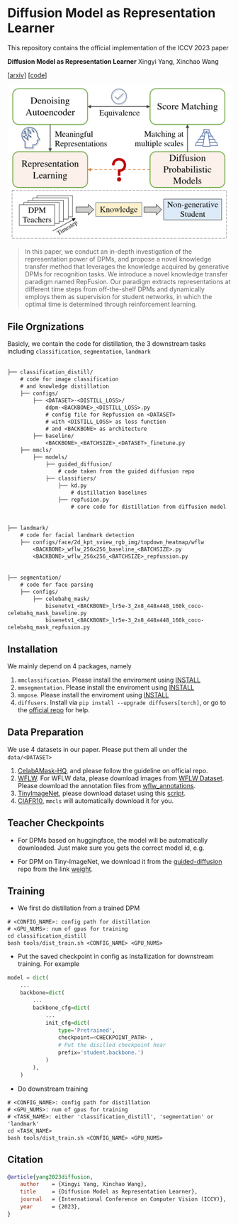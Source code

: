 # Diffusion Model as Representation Learner

This repository contains the official implementation of the ICCV 2023 paper

**Diffusion Model as Representation Learner**
Xingyi Yang, Xinchao Wang

[[arxiv](https://arxiv.org/abs/2308.10916)] [[code](https://github.com/Adamdad/Repfusion)]

![tiser](assets/concept3_page-0001.jpg)

> In this paper, we conduct an in-depth investigation of the representation power of DPMs, and propose a novel knowledge transfer method that leverages the knowledge acquired by generative DPMs for recognition tasks. We introduce a novel knowledge transfer paradigm named RepFusion. Our paradigm  extracts representations at different time steps from off-the-shelf DPMs and dynamically employs them as supervision for student networks, in which the optimal time is determined through reinforcement learning. 

## File Orgnizations

Basicly, we contain the code for distillation, the 3 downstream tasks including `classification`, `segmentation`, `landmark`

```
             
├── classification_distill/ 
    # code for image classification 
    # and knowledge distillation
    ├── configs/
        ├── <DATASET>-<DISTILL_LOSS>/
            ddpm-<BACKBONE>_<DISTILL_LOSS>.py
            # config file for Repfussion on <DATASET> 
            # with <DISTILL_LOSS> as loss function 
            # and <BACKBONE> as architecture
        ├── baseline/
            <BACKBONE>_<BATCHSIZE>_<DATASET>_finetune.py
    ├── mmcls/
        ├── models/
            ├── guided_diffusion/
                # code taken from the guided diffusion repo
            ├── classifiers/
                ├── kd.py
                    # distillation baselines
                ├── repfusion.py
                    # core code for distillation from diffusion model


├── landmark/
    # code for facial landmark detection 
    ├── configs/face/2d_kpt_sview_rgb_img/topdown_heatmap/wflw
        <BACKBONE>_wflw_256x256_baseline_<BATCHSIZE>.py
        <BACKBONE>_wflw_256x256_<BATCHSIZE>_repfussion.py
            

├── segmentation/
    # code for face parsing
    ├── configs/
        ├── celebahq_mask/
            bisenetv1_<BACKBONE>_lr5e-3_2x8_448x448_160k_coco-celebahq_mask_baseline.py
            bisenetv1_<BACKBONE>_lr5e-3_2x8_448x448_160k_coco-celebahq_mask_repfusion.py

```

## Installation
We mainly depend on 4 packages, namely 
1. `mmclassification`. Please install the enviroment using [INSTALL](https://mmclassification.readthedocs.io/en/latest/install.html)
2. `mmsegmentation`. Please install the enviroment using [INSTALL](https://mmsegmentation.readthedocs.io/en/latest/get_started.html)
3. `mmpose`.  Please install the enviroment using [INSTALL](https://mmpose.readthedocs.io/en/v0.29.0/install.html)
4. `diffusers`. Install via `pip install --upgrade diffusers[torch]`, or go to the [official repo](https://github.com/huggingface/diffusers) for help.

## Data Preparation
We use 4 datasets in our paper. Please put them all under the `data/<DATASET>`

   
1. [CelabAMask-HQ](https://github.com/switchablenorms/CelebAMask-HQ), and please follow the guideline on official repo.
2. [WFLW](https://wywu.github.io/projects/LAB/WFLW.html). For WFLW data, please download images from [WFLW Dataset](https://wywu.github.io/projects/LAB/WFLW.html). Please download the annotation files from [wflw_annotations](https://download.openmmlab.com/mmpose/datasets/wflw_annotations.tar). 
3. [TinyImageNet](http://cs231n.stanford.edu/tiny-imagenet-200.zip), please download dataset using this [script](https://github.com/DennisHanyuanXu/Tiny-ImageNet/blob/master/prep.sh).
4. [CIAFR10](https://www.cs.toronto.edu/~kriz/cifar.html), `mmcls` will automatically download it for you. 


## Teacher Checkpoints
- For DPMs based on huggingface, the model will be automatically downloaded. Just make sure you gets the correct model id, e.g.

- For DPM on Tiny-ImageNet, we download it from the [guided-diffusion](https://github.com/openai/guided-diffusion) repo from the link [weight](https://openaipublic.blob.core.windows.net/diffusion/jul-2021/64x64_diffusion.pt).
   

## Training
- We first do distillation from a trained DPM

```shell script
# <CONFIG_NAME>: config path for distillation 
# <GPU_NUMS>: num of gpus for training
cd classification_distill
bash tools/dist_train.sh <CONFIG_NAME> <GPU_NUMS>
```
- Put the saved checkpoint in config as installization for downstream training. For example
```python
model = dict(
    ...
    backbone=dict(
        ...
        backbone_cfg=dict(
            ...
            init_cfg=dict(
                type='Pretrained', 
                checkpoint=<CHECKPOINT_PATH> , 
                # Put the disilled checkpoint hear
                prefix='student.backbone.')
            )
        ), 
    )
```


- Do downstream training

```shell script
# <CONFIG_NAME>: config path for distillation 
# <GPU_NUMS>: num of gpus for training
# <TASK_NAME>: either 'classification_distill', 'segmentation' or 'landmark'
cd <TASK_NAME>
bash tools/dist_train.sh <CONFIG_NAME> <GPU_NUMS>
```

## Citation
```bibtex
@article{yang2023diffusion,
    author    = {Xingyi Yang, Xinchao Wang},
    title     = {Diffusion Model as Representation Learner},
    journal   = {International Conference on Computer Vision (ICCV)},
    year      = {2023},
}
```